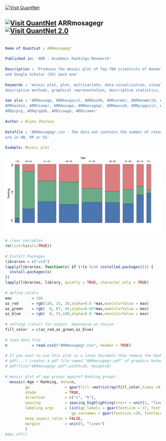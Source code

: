 
[<img src="https://github.com/QuantLet/Styleguide-and-Validation-procedure/blob/master/pictures/banner.png" alt="Visit QuantNet">](http://quantlet.de/index.php?p=info)

## [<img src="https://github.com/QuantLet/Styleguide-and-Validation-procedure/blob/master/pictures/qloqo.png" alt="Visit QuantNet">](http://quantlet.de/) **ARRmosagegr** [<img src="https://github.com/QuantLet/Styleguide-and-Validation-procedure/blob/master/pictures/QN2.png" width="60" alt="Visit QuantNet 2.0">](http://quantlet.de/d3/ia)


```yaml

Name of QuantLet : ARRmosagegr

Published in: 'ARR - Academic Rankings Research'

Description : 'Produces the mosaic plot of Top-700 scientists of Handelsblatt (HB), RePEc (RP) 
and Google Scholar (GS) each one'

Keywords : 'mosaic plot, plot, multivariate, data visualization, visualization, analysis, 
descriptive methods, graphical representation, descriptive statistics, descriptive, multivariate analysis '

See also : 'ARRboxage, ARRboxgscit, ARRboxhb, ARRcormer, ARRdenmer2d, ARRdenmer3d, ARRhexage, ARRhexcit, 
ARRhexhin, ARRhismer, ARRmosage, ARRmosagegr, ARRmossub, ARRpcpgscit, ARRpcphb, ARRpcpmer, 
ARRpcprp, ARRqrqqhb, ARRscaage, ARRscamer'

Author : Alona Zharova

Datafile : 'ARRmosagegr.csv - The data set contains the number of researchers of certain age classes who 
are in HB, RP or GS'

Example: Mosaic plot
```

![Picture1](ARRmosagegr.jpg)


```r
# clear variables
rm(list=ls(all=TRUE))

# Install Packages
libraries = c("vcd")
lapply(libraries, function(x) if (!(x %in% installed.packages())) {
  install.packages(x)
})
lapply(libraries, library, quietly = TRUE, character.only = TRUE)

# define colors
max         = 180
az_red      = rgb(138, 15, 20,alpha=0.6 *max,maxColorValue = max)
az_green    = rgb(  0, 87, 44,alpha=0.65*max,maxColorValue = max)
az_blue     = rgb(  0, 55,108,alpha=0.8 *max,maxColorValue = max)

# setting (color) for output, depending on choice
fill_color  = c(az_red,az_green,az_blue)

# load data file
n           = read.csv2("ARRmosagegr.csv", header = TRUE)

# If you want to use this plot in a latex document than remove the hash-symbols infront of pdf(...) and dev.off()!
# pdf(...) creates a pdf file named "ARRmosagegr.pdf" of graphics between pdf(...) and dev.off() 
# pdf(file="ARRmosagegr.pdf",width=16, height=8)

# mosaic plot of age groups against Ranking groups
  mosaic(~Age + Ranking, data=n, 
         gp                = gpar(fill =matrix(rep(fill_color,times =9),ncol=3,byrow = T),col = 9), # coloring so that all HB, GS and RP are colored the same
         shade             = TRUE,                                                                  # coloring according to gp
         direction         = c("v", "h"),                                                           # setting the axis 
         spacing           = spacing_highlighting(start = unit(1, "lines")),                        # spacing between age groups
         labeling_args     = list(gp_labels = gpar(fontsize = 17, fontface = 1),
                              gp_varnames = gpar(fontsize =20, fontface = 1)),						# settings for the axis labels (font, fontsize)
         keep_aspect_ratio = FALSE,                                                                 # allowing different length and width of plot, here fitted to pdf size
         margins           = unit(5, "lines")                                                       # spacing from margins
         )
#dev.off()

```
